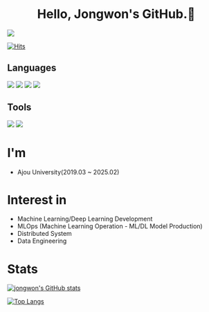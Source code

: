 # <center>Hello, Jongwon's GitHub.👋</center> 

<img src="https://capsule-render.vercel.app/api?type=waving&color=auto&height=200&section=header&text=jjongGithub&fontSize=40">

[![Hits](https://hits.seeyoufarm.com/api/count/incr/badge.svg?url=https%3A%2F%2Fgithub.com%2Fjjongdals%2Fhit-counter&count_bg=%2379C83D&title_bg=%23555555&icon=&icon_color=%23E7E7E7&title=hits&edge_flat=false)](https://hits.seeyoufarm.com)
## Languages
<div>
<img src="https://img.shields.io/badge/Python-3776AB?style=flat-square&logo=Python&logoColor=white">
<img src="https://img.shields.io/badge/mysql-4479A1?style=flat-square&logo=mysql&logoColor=white">
<img src="https://img.shields.io/badge/C-00599C?style=flat-square&logo=c&logoColor=white">
<img src="https://img.shields.io/badge/Java-ED8B00?style=flat-square&logo=openjdk&logoColor=white">
</div>
  
## Tools
<div>
<img src="https://img.shields.io/badge/Docker-2496ED?style=flat-square&logo=Docker&logoColor=white">
<img src="https://img.shields.io/badge/github-181717?style=flat-square&logo=github&logoColor=white">
</div>


# I'm
* Ajou University(2019.03 ~ 2025.02)
  
# Interest in
* Machine Learning/Deep Learning Development
* MLOps (Machine Learning Operation - ML/DL Model Production)
* Distributed System
* Data Engineering

# Stats

[![jongwon's GitHub stats](https://github-readme-stats.vercel.app/api?username=jjongdals)](https://github.com/jjongdals/github-readme-stats)


[![Top Langs](https://github-readme-stats.vercel.app/api/top-langs/?username=jjongdals&layout=compact)](https://github.com/jjongdals/github-readme-stats)

